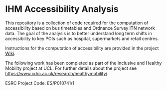 # IHM Accessibility Analysis

This repository is a collection of code required for the computation of accessibility based on bus timetables and Ordnance Survey ITN network data. The goal of the analysis is to better understand long term shifts in accessibility to key POIs such as hospital, supermarkets and retail centres.

Instructions for the computation of accessibility are provided in the project [Wiki](https://github.com/ESRC-CDRC/ihm_accessibility/wiki).

The following work has been completed as part of the Inclusive and Healthy Mobility project at UCL. For further details about the project see https://www.cdrc.ac.uk/research/healthymobility/.

ESRC Project Code: ES/P010741/1
